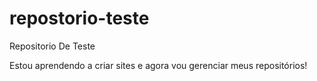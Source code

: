 # repostorio-teste
 Repositorio De Teste

Estou aprendendo a criar sites e agora vou gerenciar meus repositórios!